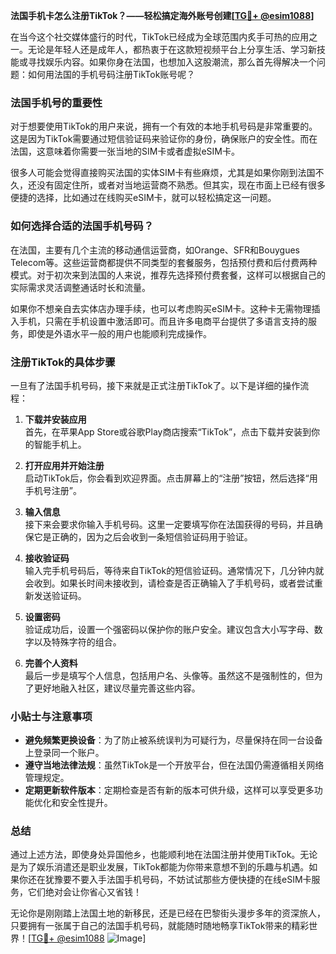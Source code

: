 **法国手机卡怎么注册TikTok？——轻松搞定海外账号创建[[TG💪+ @esim1088](https://t.me/s/esim1088)]**

在当今这个社交媒体盛行的时代，TikTok已经成为全球范围内炙手可热的应用之一。无论是年轻人还是成年人，都热衷于在这款短视频平台上分享生活、学习新技能或寻找娱乐内容。如果你身在法国，也想加入这股潮流，那么首先得解决一个问题：如何用法国的手机号码注册TikTok账号呢？

### 法国手机号的重要性

对于想要使用TikTok的用户来说，拥有一个有效的本地手机号码是非常重要的。这是因为TikTok需要通过短信验证码来验证你的身份，确保账户的安全性。而在法国，这意味着你需要一张当地的SIM卡或者虚拟eSIM卡。

很多人可能会觉得直接购买法国的实体SIM卡有些麻烦，尤其是如果你刚到法国不久，还没有固定住所，或者对当地运营商不熟悉。但其实，现在市面上已经有很多便捷的选择，比如通过在线购买eSIM卡，就可以轻松搞定这一问题。

### 如何选择合适的法国手机号码？

在法国，主要有几个主流的移动通信运营商，如Orange、SFR和Bouygues Telecom等。这些运营商都提供不同类型的套餐服务，包括预付费和后付费两种模式。对于初次来到法国的人来说，推荐先选择预付费套餐，这样可以根据自己的实际需求灵活调整通话时长和流量。

如果你不想亲自去实体店办理手续，也可以考虑购买eSIM卡。这种卡无需物理插入手机，只需在手机设置中激活即可。而且许多电商平台提供了多语言支持的服务，即使是外语水平一般的用户也能顺利完成操作。

### 注册TikTok的具体步骤

一旦有了法国手机号码，接下来就是正式注册TikTok了。以下是详细的操作流程：

1. **下载并安装应用**  
   首先，在苹果App Store或谷歌Play商店搜索“TikTok”，点击下载并安装到你的智能手机上。

2. **打开应用并开始注册**  
   启动TikTok后，你会看到欢迎界面。点击屏幕上的“注册”按钮，然后选择“用手机号注册”。

3. **输入信息**  
   接下来会要求你输入手机号码。这里一定要填写你在法国获得的号码，并且确保它是正确的，因为之后会收到一条短信验证码用于验证。

4. **接收验证码**  
   输入完手机号码后，等待来自TikTok的短信验证码。通常情况下，几分钟内就会收到。如果长时间未接收到，请检查是否正确输入了手机号码，或者尝试重新发送验证码。

5. **设置密码**  
   验证成功后，设置一个强密码以保护你的账户安全。建议包含大小写字母、数字以及特殊字符的组合。

6. **完善个人资料**  
   最后一步是填写个人信息，包括用户名、头像等。虽然这不是强制性的，但为了更好地融入社区，建议尽量完善这些内容。

### 小贴士与注意事项

- **避免频繁更换设备**：为了防止被系统误判为可疑行为，尽量保持在同一台设备上登录同一个账户。
- **遵守当地法律法规**：虽然TikTok是一个开放平台，但在法国仍需遵循相关网络管理规定。
- **定期更新软件版本**：定期检查是否有新的版本可供升级，这样可以享受更多功能优化和安全性提升。

### 总结

通过上述方法，即使身处异国他乡，也能顺利地在法国注册并使用TikTok。无论是为了娱乐消遣还是职业发展，TikTok都能为你带来意想不到的乐趣与机遇。如果你还在犹豫要不要入手法国手机号码，不妨试试那些方便快捷的在线eSIM卡服务，它们绝对会让你省心又省钱！

无论你是刚刚踏上法国土地的新移民，还是已经在巴黎街头漫步多年的资深旅人，只要拥有一张属于自己的法国手机号码，就能随时随地畅享TikTok带来的精彩世界！[[TG💪+ @esim1088](https://t.me/s/esim1088) ![Image](https://i.postimg.cc/4NQfJmqS/Snipaste-2025-05-13-00-14-12.png)]